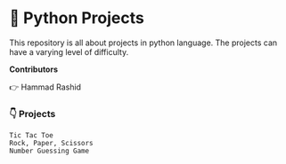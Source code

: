 # :snake: Python Projects

This repository is all about projects in python language. The projects can have a varying level of difficulty. 

**Contributors**

   :point_right: Hammad Rashid
    

### 👇 Projects

    Tic Tac Toe
    Rock, Paper, Scissors
    Number Guessing Game
